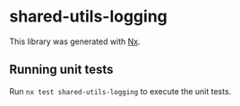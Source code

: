 # shared-utils-logging

This library was generated with [Nx](https://nx.dev).

## Running unit tests

Run `nx test shared-utils-logging` to execute the unit tests.
